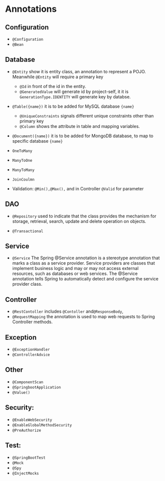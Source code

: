 # Annotations

## Configuration

* `@Configuration`
* `@Bean`


## Database

* `@Entity` show it is entity class, an annotation to represent a POJO. Meanwhile `@Entity` will require a primary key
  * `@Id` in front of the id in the entity. 
  * `@GeneratedValue` will generate id by project-self, it it is `GenerationType.IDENTITY` will generate key by databse. 
* `@Table({name})` it is to be added for MySQL database `{name}`
  * `@UniqueConstraints` signals different unique constraints other than primary key
  * `@Column` shows the attribute in table and mapping variables. 
* `@Document({name})` it is to be added for MongoDB database, to map to specific database `{name}`

* `OneToMany`
* `ManyToOne`
* `ManyToMany`
* `JoinCoulmn`

* Validation: `@Min(),@Max(),` and in Controller `@Valid` for parameter 
## DAO 

* `@Repository` used to indicate that the class provides the mechanism for storage, retrieval, search, update and delete operation on objects.

* `@Transactional`

## Service 

* `@Service` The Spring @Service annotation is a stereotype annotation that marks a class as a service provider. Service providers are classes that implement business logic and may or may not access external resources, such as databases or web services. The @Service annotation tells Spring to automatically detect and configure the service provider class. 

## Controller 

* `@RestContoller` includes `@Contoller` and`@ResponseBody`, 
* `@RequestMapping` the annotation is used to map web requests to Spring Controller methods.

## Exception 

* `@ExceptionHandler`
* `@ControllerAdvice`
  

## Other 

* `@ComponentScan`
* `@SpringbootApplication`
* `@Value()`

## Security: 

* `@EnableWebSecurity`
* `@EnableGlobalMethodSecurity`
* `@PreAuthorize`

## Test: 

* `@SpringBootTest`
* `@Mock`
* `@Spy`
* `@InjectMocks`